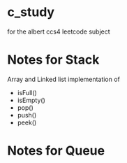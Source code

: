 # c_study

for the albert ccs4 leetcode subject 

# Notes for Stack

Array and Linked list implementation of
* isFull()
* isEmpty()
* pop()
* push()
* peek()

# Notes for Queue

